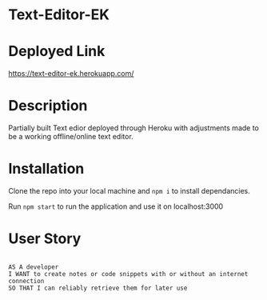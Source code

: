 # Text-Editor-EK

# Deployed Link

https://text-editor-ek.herokuapp.com/

# Description 

Partially built Text edior deployed through Heroku with adjustments made to be a working offline/online text editor. 

# Installation 

Clone the repo into your local machine and <code>npm i</code> to install dependancies.

Run <code>npm start</code> to run the application and use it on localhost:3000

# User Story 

<code>
AS A developer
I WANT to create notes or code snippets with or without an internet connection
SO THAT I can reliably retrieve them for later use
</code>




